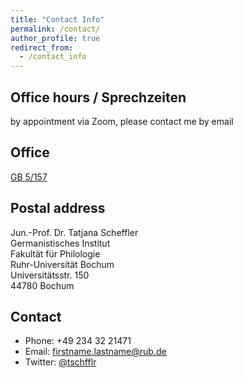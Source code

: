 ```yaml
---
title: "Contact Info"
permalink: /contact/
author_profile: true
redirect_from:
  - /contact_info
---
```



Office hours / Sprechzeiten
----

by appointment via Zoom, please contact me by email


Office
----

[GB 5/157](https://www.ruhr-uni-bochum.de/anreise/download/RUB-Lageplan.pdf)

Postal address
----

Jun.-Prof. Dr. Tatjana Scheffler  
Germanistisches Institut  
Fakultät für Philologie  
Ruhr-Universität Bochum  
Universitätsstr. 150  
44780 Bochum

Contact
----

* Phone: +49 234 32 21471
* Email: firstname.lastname@rub.de
* Twitter: [@tschfflr](https://www.twitter.com/tschfflr)

